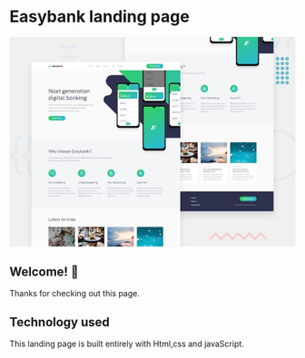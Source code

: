 # Easybank landing page

![Design preview for the Easybank landing page coding challenge](./design/desktop-preview.jpg)

## Welcome! 👋

Thanks for checking out this page.

## Technology used

This landing page is built entirely with Html,css and javaScript.
